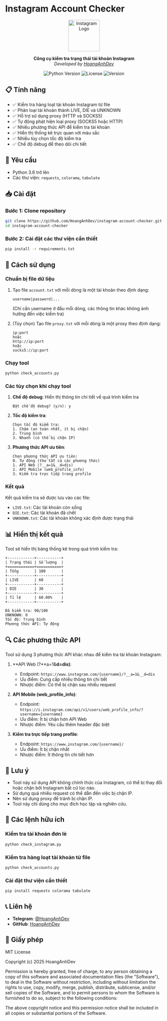 # Instagram Account Checker

<p align="center">
  <img src="https://upload.wikimedia.org/wikipedia/commons/thumb/a/a5/Instagram_icon.png/600px-Instagram_icon.png" width="100" height="100" alt="Instagram Logo">
</p>

<p align="center">
  <b>Công cụ kiểm tra trạng thái tài khoản Instagram</b><br>
  <i>Developed by <a href="https://t.me/HoangAnhDev">HoangAnhDev</a></i>
</p>

<p align="center">
  <img src="https://img.shields.io/badge/Python-3.6+-blue.svg" alt="Python Version">
  <img src="https://img.shields.io/badge/License-MIT-green.svg" alt="License">
  <img src="https://img.shields.io/badge/Version-1.0-red.svg" alt="Version">
</p>

## 📋 Tính năng

- ✅ Kiểm tra hàng loạt tài khoản Instagram từ file
- ✅ Phân loại tài khoản thành LIVE, DIE và UNKNOWN
- ✅ Hỗ trợ sử dụng proxy (HTTP và SOCKS5)
- ✅ Tự động phát hiện loại proxy (SOCKS5 hoặc HTTP)
- ✅ Nhiều phương thức API để kiểm tra tài khoản
- ✅ Hiển thị thống kê trực quan với màu sắc
- ✅ Nhiều tùy chọn tốc độ kiểm tra
- ✅ Chế độ debug để theo dõi chi tiết

## 🔧 Yêu cầu

- Python 3.6 trở lên
- Các thư viện: `requests`, `colorama`, `tabulate`

## 📥 Cài đặt

### Bước 1: Clone repository

```bash
git clone https://github.com/HoangAnhDev/instagram-account-checker.git
cd instagram-account-checker
```

### Bước 2: Cài đặt các thư viện cần thiết

```bash
pip install -r requirements.txt
```

## 🚀 Cách sử dụng

### Chuẩn bị file dữ liệu

1. Tạo file `account.txt` với mỗi dòng là một tài khoản theo định dạng:

   ```
   username|password|...
   ```

   (Chỉ cần username ở đầu mỗi dòng, các thông tin khác không ảnh hưởng đến việc kiểm tra)

2. (Tùy chọn) Tạo file `proxy.txt` với mỗi dòng là một proxy theo định dạng:
   ```
   ip:port
   hoặc
   http://ip:port
   hoặc
   socks5://ip:port
   ```

### Chạy tool

```bash
python check_accounts.py
```

### Các tùy chọn khi chạy tool

1. **Chế độ debug**: Hiển thị thông tin chi tiết về quá trình kiểm tra

   ```
   Bật chế độ debug? (y/n): y
   ```

2. **Tốc độ kiểm tra**:

   ```
   Chọn tốc độ kiểm tra:
   1. Chậm (an toàn nhất, ít bị chặn)
   2. Trung bình
   3. Nhanh (có thể bị chặn IP)
   ```

3. **Phương thức API ưu tiên**:
   ```
   Chọn phương thức API ưu tiên:
   0. Tự động (thử tất cả các phương thức)
   1. API Web (?__a=1&__d=dis)
   2. API Mobile (web_profile_info)
   3. Kiểm tra trực tiếp trang profile
   ```

### Kết quả

Kết quả kiểm tra sẽ được lưu vào các file:

- `LIVE.txt`: Các tài khoản còn sống
- `DIE.txt`: Các tài khoản đã chết
- `UNKNOWN.txt`: Các tài khoản không xác định được trạng thái

## 📊 Hiển thị kết quả

Tool sẽ hiển thị bảng thống kê trong quá trình kiểm tra:

```
+------------+-----------+
| Trạng thái | Số lượng  |
+============+===========+
| Tổng       | 100       |
+------------+-----------+
| LIVE       | 60        |
+------------+-----------+
| DIE        | 30        |
+------------+-----------+
| Tỉ lệ      | 60.00%    |
+------------+-----------+

Đã kiểm tra: 90/100
UNKNOWN: 0
Tốc độ: Trung bình
Phương thức API: Tự động
```

## 🔍 Các phương thức API

Tool sử dụng 3 phương thức API khác nhau để kiểm tra tài khoản Instagram:

1. **API Web (?**a=1&**d=dis)**:

   - Endpoint: `https://www.instagram.com/{username}/?__a=1&__d=dis`
   - Ưu điểm: Cung cấp nhiều thông tin chi tiết
   - Nhược điểm: Có thể bị chặn sau nhiều request

2. **API Mobile (web_profile_info)**:

   - Endpoint: `https://i.instagram.com/api/v1/users/web_profile_info/?username={username}`
   - Ưu điểm: Ít bị chặn hơn API Web
   - Nhược điểm: Yêu cầu thêm header đặc biệt

3. **Kiểm tra trực tiếp trang profile**:
   - Endpoint: `https://www.instagram.com/{username}/`
   - Ưu điểm: Ít bị chặn nhất
   - Nhược điểm: Ít thông tin chi tiết hơn

## 🚫 Lưu ý

- Tool này sử dụng API không chính thức của Instagram, có thể bị thay đổi hoặc chặn bởi Instagram bất cứ lúc nào.
- Sử dụng quá nhiều request có thể dẫn đến việc bị chặn IP.
- Nên sử dụng proxy để tránh bị chặn IP.
- Tool này chỉ dùng cho mục đích học tập và nghiên cứu.

## 📝 Các lệnh hữu ích

### Kiểm tra tài khoản đơn lẻ

```bash
python check_instagram.py
```

### Kiểm tra hàng loạt tài khoản từ file

```bash
python check_accounts.py
```

### Cài đặt thư viện cần thiết

```bash
pip install requests colorama tabulate
```

## 📞 Liên hệ

- **Telegram**: [@HoangAnhDev](https://t.me/HoangAnhDev)
- **GitHub**: [HoangAnhDev](https://github.com/HoangAnhDev)

## 📜 Giấy phép

MIT License

Copyright (c) 2025 HoangAnhDev

Permission is hereby granted, free of charge, to any person obtaining a copy
of this software and associated documentation files (the "Software"), to deal
in the Software without restriction, including without limitation the rights
to use, copy, modify, merge, publish, distribute, sublicense, and/or sell
copies of the Software, and to permit persons to whom the Software is
furnished to do so, subject to the following conditions:

The above copyright notice and this permission notice shall be included in all
copies or substantial portions of the Software.
